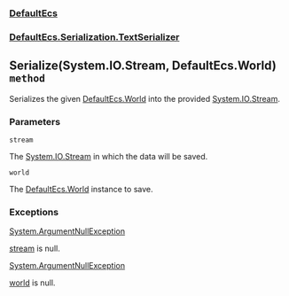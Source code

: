 ### [DefaultEcs](./DefaultEcs 'DefaultEcs')
### [DefaultEcs.Serialization.TextSerializer](./DefaultEcs-Serialization-TextSerializer 'DefaultEcs.Serialization.TextSerializer')
## Serialize(System.IO.Stream, DefaultEcs.World) `method`
Serializes the given [DefaultEcs.World](./DefaultEcs-World 'DefaultEcs.World') into the provided [System.IO.Stream](https://docs.microsoft.com/en-us/dotnet/api/System.IO.Stream 'System.IO.Stream').
### Parameters

<a name='DefaultEcs-Serialization-TextSerializer-Serialize(System-IO-Stream-_DefaultEcs-World)-stream'></a>
`stream`

The [System.IO.Stream](https://docs.microsoft.com/en-us/dotnet/api/System.IO.Stream 'System.IO.Stream') in which the data will be saved.

<a name='DefaultEcs-Serialization-TextSerializer-Serialize(System-IO-Stream-_DefaultEcs-World)-world'></a>
`world`

The [DefaultEcs.World](./DefaultEcs-World 'DefaultEcs.World') instance to save.
### Exceptions

[System.ArgumentNullException](https://docs.microsoft.com/en-us/dotnet/api/System.ArgumentNullException 'System.ArgumentNullException')

[stream](#DefaultEcs-Serialization-TextSerializer-Serialize(System-IO-Stream-_DefaultEcs-World)-stream 'DefaultEcs.Serialization.TextSerializer.Serialize(System.IO.Stream, DefaultEcs.World).stream') is null.

[System.ArgumentNullException](https://docs.microsoft.com/en-us/dotnet/api/System.ArgumentNullException 'System.ArgumentNullException')

[world](#DefaultEcs-Serialization-TextSerializer-Serialize(System-IO-Stream-_DefaultEcs-World)-world 'DefaultEcs.Serialization.TextSerializer.Serialize(System.IO.Stream, DefaultEcs.World).world') is null.
